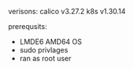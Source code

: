 










verisons:
calico v3.27.2
k8s v1.30.14






prerequsits:
- LMDE6 AMD64 OS
- sudo privlages
- ran as root user

